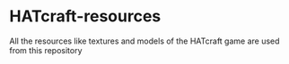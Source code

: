 # HATcraft-resources
All the resources like textures and models of the HATcraft game are used from this repository 
